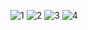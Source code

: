 ![1](https://github.com/user-attachments/assets/1bee5132-5739-4a6b-b5bd-cbfe53598084)
![2](https://github.com/user-attachments/assets/95b3f36f-2710-44b6-b533-9551ca566c3d)
![3](https://github.com/user-attachments/assets/191fea1f-49c2-48ce-b9b9-1bdd09382223)
![4](https://github.com/user-attachments/assets/d10347e8-73bc-4b98-b56f-a5dd4df329ef)
